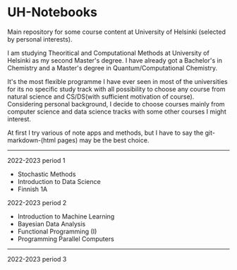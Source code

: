 # UH-Notebooks
Main repository for some course content at University of Helsinki (selected by personal interests).

I am studying Theoritical and Computational Methods at University of Helsinki as my second Master's degree. I have already got a Bachelor's in Chemistry and a Master's degree in Quantum/Computational Chemistry.

It's the most flexible programme I have ever seen in most of the universities for its no specific study track with all possibility to choose any course from natural science and CS/DS(with sufficient motivation of course). Considering personal background, I decide to choose courses mainly from computer science and data science tracks with some other courses I might interest.

At first I try various of note apps and methods, but I have to say the git-markdown-(html pages) may be the best choice.

---
2022-2023 period 1
- Stochastic Methods
- Introduction to Data Science
- Finnish 1A

2022-2023 period 2
- Introduction to Machine Learning
- Bayesian Data Analysis
- Functional Programming (I)
- Programming Parallel Computers

---

2022-2023 period 3
